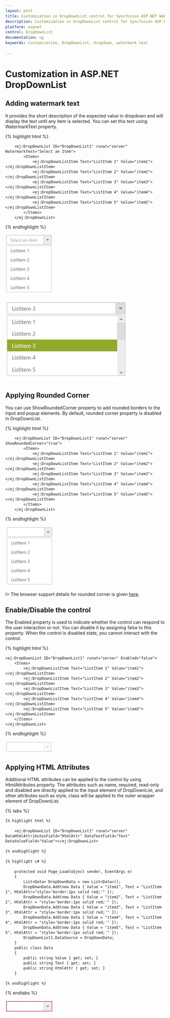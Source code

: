 ```yaml
---
layout: post
title: Customization in DropDownList control for Syncfusion ASP.NET WebForm
description: Customization in DropDownList control for Syncfusion ASP.NET WebForm
platform: aspnet
control: DropDownList
documentation: ug
keywords: Customization, DropDownList, dropdown, watermark text

---
```


# Customization in ASP.NET DropDownList

## Adding watermark text

It provides the short description of the expected value in dropdown and will display the text until any item is selected. You can set this text using WatermarkText property.

{% highlight html %}

        <ej:DropDownList ID="DropDownList1" runat="server" WatermarkText="Select an Item">
            <Items>
                <ej:DropDownListItem Text="ListItem 1" Value="item1"></ej:DropDownListItem>
                <ej:DropDownListItem Text="ListItem 2" Value="item2"></ej:DropDownListItem>
                <ej:DropDownListItem Text="ListItem 3" Value="item3"></ej:DropDownListItem>
                <ej:DropDownListItem Text="ListItem 4" Value="item4"></ej:DropDownListItem>
                <ej:DropDownListItem Text="ListItem 5" Value="item5"></ej:DropDownListItem>
            </Items>
        </ej:DropDownList>
        
{% endhighlight %}

![Customization in ASPNET DropDownList](customization_images/aspnet-dropdownlist-customization.jpeg)

![ Adding watermark text in ASPNET DropDownList](customization_images/aspnet-dropdownlist-adding-watermark-text.jpeg)

## Applying Rounded Corner

You can use ShowRoundedCorner property to add rounded borders to the input and popup elements. By default, rounded corner property is disabled in DropDownList.

{% highlight html %}

        <ej:DropDownList ID="DropDownList1" runat="server" ShowRoundedCorner="true">
            <Items>
                <ej:DropDownListItem Text="ListItem 1" Value="item1"></ej:DropDownListItem>
                <ej:DropDownListItem Text="ListItem 2" Value="item2"></ej:DropDownListItem>
                <ej:DropDownListItem Text="ListItem 3" Value="item3"></ej:DropDownListItem>
                <ej:DropDownListItem Text="ListItem 4" Value="item4"></ej:DropDownListItem>
                <ej:DropDownListItem Text="ListItem 5" Value="item5"></ej:DropDownListItem>
            </Items>
        </ej:DropDownList>
        
{% endhighlight %}

![Applying Rounded Corner in ASPNET DropDownList ](customization_images/aspnet-dropdownlist-applying-rounded-corner.jpeg)

I> The browser support details for rounded corner is given [here](http://www.w3schools.com/cssref/css3_pr_border-radius.asp).

## Enable/Disable the control

The Enabled property is used to indicate whether the control can respond to the user interaction or not. You can disable it by assigning false to this property. When the control is disabled state, you cannot interact with the control.

{% highlight html %}

    <ej:DropDownList ID="DropDownList1" runat="server" Enabled="false">
        <Items>
            <ej:DropDownListItem Text="ListItem 1" Value="item1"></ej:DropDownListItem>
            <ej:DropDownListItem Text="ListItem 2" Value="item2"></ej:DropDownListItem>
            <ej:DropDownListItem Text="ListItem 3" Value="item3"></ej:DropDownListItem>
            <ej:DropDownListItem Text="ListItem 4" Value="item4"></ej:DropDownListItem>
            <ej:DropDownListItem Text="ListItem 5" Value="item5"></ej:DropDownListItem>
        </Items>
    </ej:DropDownList>
    
{% endhighlight %}
    
![Enable/Disable the Control ](customization_images/aspnet-dropdownlist-enable-disable-the-control.jpeg)

## Applying HTML Attributes

Additional HTML attributes can be applied to the control by using HtmlAttributes property. The attributes such as name, required, read-only and disabled are directly applied to the input element of DropDownList, and other attributes such as style, class will be applied to the outer wrapper element of DropDownList.

{% tabs %}

    {% highlight html %}
    
        <ej:DropDownList ID="DropDownList1" runat="server" DataHtmlAttributesField="HtmlAttr" DataTextField="Text" DataValueField="Value"></ej:DropDownList>
    
	{% endhighlight %}
    
    {% highlight c# %}
    
        protected void Page_Load(object sender, EventArgs e)
        {
            List<Data> DropDownData = new List<Data>();
            DropDownData.Add(new Data { Value = "item1", Text = "ListItem 1", HtmlAttr="style='border:1px solid red;'" });
            DropDownData.Add(new Data { Value = "item2", Text = "ListItem 2", HtmlAttr = "style='border:1px solid red;'" });
            DropDownData.Add(new Data { Value = "item3", Text = "ListItem 3", HtmlAttr = "style='border:1px solid red;'" });
            DropDownData.Add(new Data { Value = "item4", Text = "ListItem 4", HtmlAttr = "style='border:1px solid red;'" });
            DropDownData.Add(new Data { Value = "item5", Text = "ListItem 5", HtmlAttr = "style='border:1px solid red;'" });
            DropDownList1.DataSource = DropDownData;
        }
        public class Data
        {
            public string Value { get; set; }
            public string Text { get; set; }
            public string HtmlAttr { get; set; }
        }
        
    {% endhighlight %}
    
{% endtabs %}

![Applying HTML Attributes ](customization_images/aspnet-dropdownlist-applying-html-attributes.jpeg)

